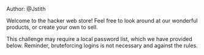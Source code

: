 Author: @Jstith

Welcome to the hacker web store! Feel free to look around at our wonderful products, or create your own to sell.

This challenge may require a local password list, which we have provided below. Reminder, bruteforcing logins is not necessary and against the rules.
